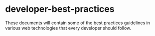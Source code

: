 # developer-best-practices
These documents will contain some of the best practices guidelines in various web technologies that every developer should follow. 
